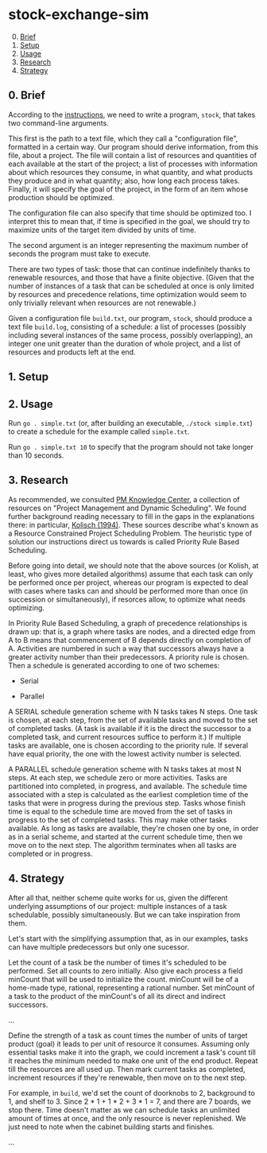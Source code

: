 # stock-exchange-sim

0. [Brief](#-brief)
1. [Setup](#1-setup)
2. [Usage](#2-usage)
3. [Research](#3-research)
4. [Strategy](#4-strategy)

## 0. Brief

According to the [instructions](https://github.com/01-edu/public/tree/master/subjects/stock-exchange-sim), we need to write a program, `stock`, that takes two command-line arguments.

This first is the path to a text file, which they call a "configuration file", formatted in a certain way. Our program should derive information, from this file, about a project. The file will contain a list of resources and quantities of each available at the start of the project; a list of processes with information about which resources they consume, in what quantity, and what products they produce and in what quantity; also, how long each process takes. Finally, it will specify the goal of the project, in the form of an item whose production should be optimized.

The configuration file can also specify that time should be optimized too. I interpret this to mean that, if time is specified in the goal, we should try to maximize units of the target item divided by units of time.

The second argument is an integer representing the maximum number of seconds the program must take to execute.

There are two types of task: those that can continue indefinitely thanks to renewable resources, and those that have a finite objective. (Given that the number of instances of a task that can be scheduled at once is only limited by resources and precedence relations, time optimization would seem to only trivially relevant when resources are not renewable.)

Given a configuration file `build.txt`, our program, `stock`, should produce a text file `build.log`, consisting of a schedule: a list of processes (possibly including several instances of the same process, possibly overlapping), an integer one unit greater than the duration of whole project, and a list of resources and products left at the end.

## 1. Setup

## 2. Usage

Run `go . simple.txt` (or, after building an executable, `./stock simple.txt`) to create a schedule for the example called `simple.txt`.

Run `go . simple.txt 10` to specify that the program should not take longer than 10 seconds.

## 3. Research

As recommended, we consulted [PM Knowledge Center](https://www.pmknowledgecenter.com), a collection of resources on "Project Management and Dynamic Scheduling". We found further background reading necessary to fill in the gaps in the explanations there: in particular, [Kolisch (1994)](https://www.econstor.eu/bitstream/10419/155418/1/manuskript_344.pdf). These sources describe what's known as a Resource Constrained Project Scheduling Problem. The heuristic type of solution our instructions direct us towards is called Priority Rule Based Scheduling.

Before going into detail, we should note that the above sources (or Kolish, at least, who gives more detailed algorithms) assume that each task can only be performed once per project, whereas our program is expected to deal with cases where tasks can and should be performed more than once (in succession or simultaneously), if resorces allow, to optimize what needs optimizing.

In Priority Rule Based Scheduling, a graph of precedence relationships is drawn up: that is, a graph where tasks are nodes, and a directed edge from A to B means that commencement of B depends directly on completion of A. Activities are numbered in such a way that successors always have a greater activity number than their predecessors. A priority rule is chosen. Then a schedule is generated according to one of two schemes:

- Serial

- Parallel

A SERIAL schedule generation scheme with N tasks takes N steps. One task is chosen, at each step, from the set of available tasks and moved to the set of completed tasks. (A task is available if it is the direct the successor to a completed task, and current resources suffice to perform it.) If multiple tasks are available, one is chosen according to the priority rule. If several have equal priority, the one with the lowest activity number is selected.

A PARALLEL schedule generation scheme with N tasks takes at most N steps. At each step, we schedule zero or more activities. Tasks are partitioned into completed, in progress, and available. The schedule time associated with a step is calculated as the earliest completion time of the tasks that were in progress during the previous step. Tasks whose finish time is equal to the schedule time are moved from the set of tasks in progress to the set of completed tasks. This may make other tasks available. As long as tasks are available, they're chosen one by one, in order as in a serial scheme, and started at the current schedule time, then we move on to the next step. The algorithm terminates when all tasks are completed or in progress.

## 4. Strategy

After all that, neither scheme quite works for us, given the different underlying assumptions of our project: multiple instances of a task schedulable, possibly simultaneously. But we can take inspiration from them.

Let's start with the simplifying assumption that, as in our examples, tasks can have multiple predecessors but only one sucessor.

Let the count of a task be the number of times it's scheduled to be performed. Set all counts to zero initially. Also give each process a field minCount that will be used to initialize the count. minCount will be of a home-made type, rational, representing a rational number. Set minCount of a task to the product of the minCount's of all its direct and indirect successors.

...

Define the strength of a task as count times the number of units of target product (goal) it leads to per unit of resource it consumes. Assuming only essential tasks make it into the graph, we could increment a task's count till it reaches the minimum needed to make one unit of the end product. Repeat till the resources are all used up. Then mark current tasks as completed, increment resources if they're renewable, then move on to the next step.

For example, in `build`, we'd set the count of doorknobs to 2, background to 1, and shelf to 3. Since 2 \* 1 + 1 \* 2 + 3 \* 1 = 7, and there are 7 boards, we stop there. Time doesn't matter as we can schedule tasks an unlimited amount of times at once, and the only resource is never replenished. We just need to note when the cabinet building starts and finishes.

...
